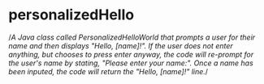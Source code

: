 # personalizedHello
/*A Java class called PersonalizedHelloWorld that prompts a user for their name and then displays "Hello, [name]!". 
If the user does not enter anything, but chooses to press enter anyway, the code will re-prompt for the user's name by stating,
"Please enter your name:". Once a name has been inputed, the code will return the "Hello, [name]!" line.*/ 
